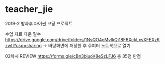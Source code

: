 # teacher_jie
2019-2 방과후 파이썬 코딩 프로젝트 

수업 자료 다운 필수 https://drive.google.com/drive/folders/1NsQO4oMvlkQi18F6XckLxsXFEXzKzwtI?usp=sharing
-> 바탕화면에 저장한 후 주피터 노트북으로 열기

02차시 REVIEW
https://forms.gle/cBn3biuoV8eSzLFJ6
총 35점 만점 
